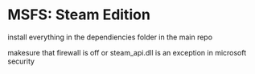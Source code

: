 # MSFS: Steam Edition

install everything in the dependiencies folder in the main repo

makesure that firewall is off or steam_api.dll is an exception in microsoft security
